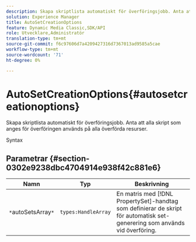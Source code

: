 ```yaml
---
description: Skapa skriptlista automatiskt för överföringsjobb. Anta att alla skript som anges för överföringen används på alla överförda resurser.
solution: Experience Manager
title: AutoSetCreationOptions
feature: Dynamic Media Classic,SDK/API
role: Utvecklare,Administratör
translation-type: tm+mt
source-git-commit: f6c97606d7a4209427316d7367013ad9585a5cae
workflow-type: tm+mt
source-wordcount: '71'
ht-degree: 0%

---
```



# AutoSetCreationOptions{#autosetcreationoptions}

Skapa skriptlista automatiskt för överföringsjobb. Anta att alla skript som anges för överföringen används på alla överförda resurser.

Syntax

## Parametrar {#section-0302e9238dbc4704914e938f42c881e6}

| Namn | Typ | Beskrivning |
|---|---|---|
| `*`autoSetsArray`*` | `types:HandleArray` | En matris med [!DNL PropertySet]-handtag som definierar de skript för automatisk set-generering som används vid överföring. |

